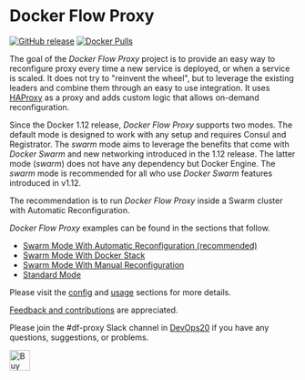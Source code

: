# Docker Flow Proxy

[![GitHub release](https://img.shields.io/github/release/vfarcic/docker-flow-proxy.svg)]()
[![Docker Pulls](https://img.shields.io/docker/pulls/vfarcic/docker-flow-proxy.svg)]()

The goal of the *Docker Flow Proxy* project is to provide an easy way to reconfigure proxy every time a new service is deployed, or when a service is scaled. It does not try to "reinvent the wheel", but to leverage the existing leaders and combine them through an easy to use integration. It uses [HAProxy](http://www.haproxy.org/) as a proxy and adds custom logic that allows on-demand reconfiguration.

Since the Docker 1.12 release, *Docker Flow Proxy* supports two modes. The default mode is designed to work with any setup and requires Consul and Registrator. The *swarm* mode aims to leverage the benefits that come with *Docker Swarm* and new networking introduced in the 1.12 release. The latter mode (*swarm*) does not have any dependency but Docker Engine. The *swarm* mode is recommended for all who use *Docker Swarm* features introduced in v1.12.

The recommendation is to run *Docker Flow Proxy* inside a Swarm cluster with Automatic Reconfiguration.

*Docker Flow Proxy* examples can be found in the sections that follow.

* [Swarm Mode With Automatic Reconfiguration (recommended)](swarm-mode-auto.md)
* [Swarm Mode With Docker Stack](swarm-mode-stack.md)
* [Swarm Mode With Manual Reconfiguration](swarm-mode-manual.md)
* [Standard Mode](standard-mode.md)

Please visit the [config](config.md) and [usage](usage.md) sections for more details.

[Feedback and contributions](feedback-and-contribution.md) are appreciated.

Please join the #df-proxy Slack channel in [DevOps20](http://slack.devops20toolkit.com/) if you have any questions, suggestions, or problems.

<a href='https://ko-fi.com/A655LRB' target='_blank'><img height='36' style='border:0px;height:36px;' src='https://az743702.vo.msecnd.net/cdn/kofi2.png?v=0' border='0' alt='Buy Me a Coffee at ko-fi.com' /></a>
